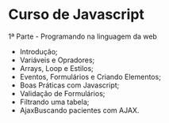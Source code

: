# Curso de Javascript

1ª Parte - Programando na linguagem da web
- Introdução;
- Variáveis e Opradores;
- Arrays, Loop e Estilos;
- Eventos, Formulários e Criando Elementos;
- Boas Práticas com Javascript;
- Validação de Formulários;
- Filtrando uma tabela;
- AjaxBuscando pacientes com AJAX.
